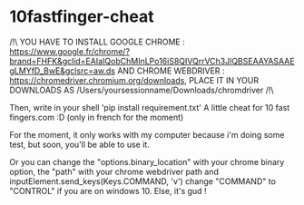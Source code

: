 # 10fastfinger-cheat

/!\ YOU HAVE TO INSTALL GOOGLE CHROME : https://www.google.fr/chrome/?brand=FHFK&gclid=EAIaIQobChMInLPo16iS8QIVQrrVCh3JlQBSEAAYASAAEgLMYfD_BwE&gclsrc=aw.ds
AND CHROME WEBDRIVER : https://chromedriver.chromium.org/downloads, PLACE IT IN YOUR DOWNLOADS AS 
                                               /Users/yoursessionname/Downloads/chromdriver       /!\

Then, write in your shell 'pip install requirement.txt'
A little cheat for 10 fast fingers.com :D (only in french for the moment)

For the moment, it only works with my computer because i'm doing some test, but soon, you'll be able to use it.

Or you can change the "options.binary_location" with your chrome binary option, the "path" with your chrome webdriver path and  inputElement.send_keys(Keys.COMMAND, 'v') change "COMMAND" to "CONTROL" if you are on windows 10. Else, it's gud !
